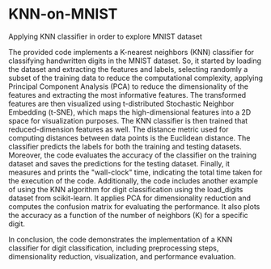 # KNN-on-MNIST
Applying KNN classifier in order to explore MNIST dataset

The provided code implements a K-nearest neighbors (KNN) classifier for classifying handwritten digits in the MNIST dataset. So, it started by loading the dataset and extracting the features and labels, selecting randomly a subset of the training data to reduce the computational complexity, applying Principal Component Analysis (PCA) to reduce the dimensionality of the features and extracting the most informative features. The transformed features are then visualized using t-distributed Stochastic Neighbor Embedding (t-SNE), which maps the high-dimensional features into a 2D space for visualization purposes. The KNN classifier is then trained that reduced-dimension features as well. The distance metric used for computing distances between data points is the Euclidean distance. The classifier predicts the labels for both the training and testing datasets. Moreover, the code evaluates the accuracy of the classifier on the training dataset and saves the predictions for the testing dataset. Finally, it measures and prints the "wall-clock" time, indicating the total time taken for the execution of the code. Additionally, the code includes another example of using the KNN algorithm for digit classification using the load_digits dataset from scikit-learn. It applies PCA for dimensionality reduction and computes the confusion matrix for evaluating the performance. It also plots the accuracy as a function of the number of neighbors (K) for a specific digit.

In conclusion, the code demonstrates the implementation of a KNN classifier for digit classification, including preprocessing steps, dimensionality reduction, visualization, and performance evaluation.
